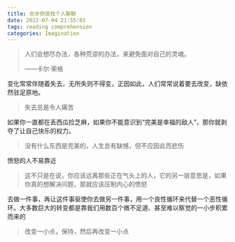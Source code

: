 ```yaml
---
title: 也许你该找个人聊聊
date: 2022-07-04 21:55:01
tags: reading comprehension
categories: Imagination
---
```


> 人们会想尽办法，各种荒谬的办法，来避免面对自己的灵魂。
>
> ——卡尔·荣格

变化常常伴随着失去，无所失则不得变，正因如此，人们常常说着要去改变，缺依然驻足原地。

> 失去总是令人痛苦

如果你一直都在丢西瓜捡芝麻，如果你不能意识到“完美是幸福的敌人”，那你就剥夺了让自己快乐的权力。

> 没有什么东西是完美的，人生总有缺憾，但不应因此而悲伤

愤怒的人不易靠近

> 这不只是在说，你应该远离那些正在气头上的人，它的另一层意思是，如果你真的想解决问题，那就应该压制内心的愤怒

去做一件事，再让这件事驱使你去做另一件事，用一个良性循环来代替一个恶性循环。大多数巨大的转变都是靠我们用数百个微不足道、甚至难以察觉的一小步积累而来的

> 改变一小点，保持，然后再改变一小点

